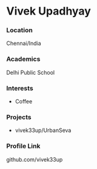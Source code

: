 # Vivek Upadhyay

### Location

Chennai/India

### Academics

Delhi Public School

### Interests

- Coffee

### Projects

- vivek33up/UrbanSeva

### Profile Link

github.com/vivek33up
